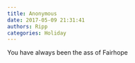 ```yaml
---
title: Anonymous
date: 2017-05-09 21:31:41
authors: Ripp
categories: Holiday
---
```


 You have always been the ass of Fairhope